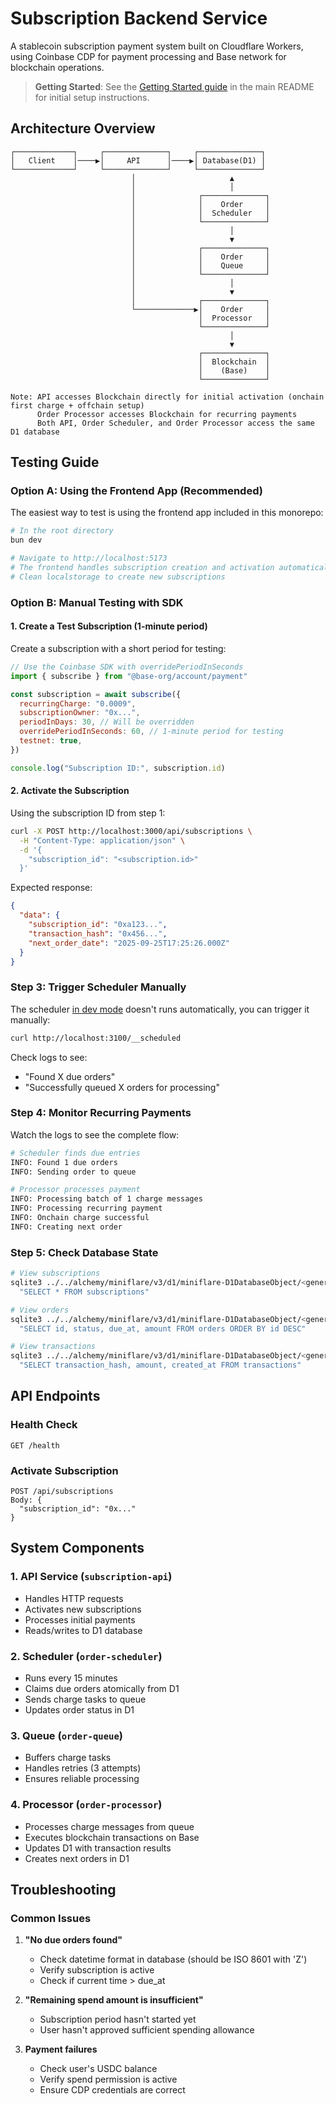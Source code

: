 # Subscription Backend Service

A stablecoin subscription payment system built on Cloudflare Workers, using Coinbase CDP for payment processing and Base network for blockchain operations.

> **Getting Started**: See the [Getting Started guide](../../README.md#getting-started) in the main README for initial setup instructions.

## Architecture Overview

```
┌─────────────┐     ┌──────────────┐     ┌──────────────┐
│   Client    │────▶│     API      │────▶│ Database(D1) │
└─────────────┘     └──────────────┘     └──────────────┘
                           │                     ▲
                           │                     │
                           │              ┌──────────────┐
                           │              │    Order     │
                           │              │  Scheduler   │
                           │              └──────────────┘
                           │                     │
                           │                     ▼
                           │              ┌──────────────┐
                           │              │    Order     │
                           │              │    Queue     │
                           │              └──────────────┘
                           │                     │
                           │                     ▼
                           │              ┌──────────────┐
                           └─────────────▶│    Order     │
                                          │  Processor   │
                                          └──────────────┘
                                                 │
                                                 ▼
                                          ┌──────────────┐
                                          │  Blockchain  │
                                          │    (Base)    │
                                          └──────────────┘

Note: API accesses Blockchain directly for initial activation (onchain first charge + offchain setup)
      Order Processor accesses Blockchain for recurring payments
      Both API, Order Scheduler, and Order Processor access the same D1 database
```

## Testing Guide

### Option A: Using the Frontend App (Recommended)

The easiest way to test is using the frontend app included in this monorepo:

```bash
# In the root directory
bun dev

# Navigate to http://localhost:5173
# The frontend handles subscription creation and activation automatically
# Clean localstorage to create new subscriptions
```

### Option B: Manual Testing with SDK

#### 1. Create a Test Subscription (1-minute period)

Create a subscription with a short period for testing:

```javascript
// Use the Coinbase SDK with overridePeriodInSeconds
import { subscribe } from "@base-org/account/payment"

const subscription = await subscribe({
  recurringCharge: "0.0009",
  subscriptionOwner: "0x...",
  periodInDays: 30, // Will be overridden
  overridePeriodInSeconds: 60, // 1-minute period for testing
  testnet: true,
})

console.log("Subscription ID:", subscription.id)
```

#### 2. Activate the Subscription

Using the subscription ID from step 1:

```bash
curl -X POST http://localhost:3000/api/subscriptions \
  -H "Content-Type: application/json" \
  -d '{
    "subscription_id": "<subscription.id>"
  }'
```

Expected response:

```json
{
  "data": {
    "subscription_id": "0xa123...",
    "transaction_hash": "0x456...",
    "next_order_date": "2025-09-25T17:25:26.000Z"
  }
}
```

### Step 3: Trigger Scheduler Manually

The scheduler [in dev mode](https://developers.cloudflare.com/workers/runtime-apis/handlers/scheduled/#background) doesn't runs automatically, you can trigger it manually:

```bash
curl http://localhost:3100/__scheduled
```

Check logs to see:

- "Found X due orders"
- "Successfully queued X orders for processing"

### Step 4: Monitor Recurring Payments

Watch the logs to see the complete flow:

```bash
# Scheduler finds due entries
INFO: Found 1 due orders
INFO: Sending order to queue

# Processor processes payment
INFO: Processing batch of 1 charge messages
INFO: Processing recurring payment
INFO: Onchain charge successful
INFO: Creating next order
```

### Step 5: Check Database State

```bash
# View subscriptions
sqlite3 ../../alchemy/miniflare/v3/d1/miniflare-D1DatabaseObject/<generated_hash>.sqlite \
  "SELECT * FROM subscriptions"

# View orders
sqlite3 ../../alchemy/miniflare/v3/d1/miniflare-D1DatabaseObject/<generated_hash>.sqlite \
  "SELECT id, status, due_at, amount FROM orders ORDER BY id DESC"

# View transactions
sqlite3 ../../alchemy/miniflare/v3/d1/miniflare-D1DatabaseObject/<generated_hash>.sqlite \
  "SELECT transaction_hash, amount, created_at FROM transactions"
```

## API Endpoints

### Health Check

```
GET /health
```

### Activate Subscription

```
POST /api/subscriptions
Body: {
  "subscription_id": "0x..."
}
```

## System Components

### 1. API Service (`subscription-api`)

- Handles HTTP requests
- Activates new subscriptions
- Processes initial payments
- Reads/writes to D1 database

### 2. Scheduler (`order-scheduler`)

- Runs every 15 minutes
- Claims due orders atomically from D1
- Sends charge tasks to queue
- Updates order status in D1

### 3. Queue (`order-queue`)

- Buffers charge tasks
- Handles retries (3 attempts)
- Ensures reliable processing

### 4. Processor (`order-processor`)

- Processes charge messages from queue
- Executes blockchain transactions on Base
- Updates D1 with transaction results
- Creates next orders in D1

## Troubleshooting

### Common Issues

1. **"No due orders found"**
   - Check datetime format in database (should be ISO 8601 with 'Z')
   - Verify subscription is active
   - Check if current time > due_at

2. **"Remaining spend amount is insufficient"**
   - Subscription period hasn't started yet
   - User hasn't approved sufficient spending allowance

3. **Payment failures**
   - Check user's USDC balance
   - Verify spend permission is active
   - Ensure CDP credentials are correct

